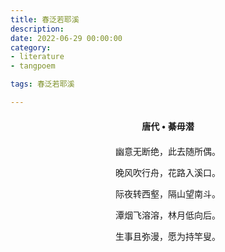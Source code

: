 ```yaml
---
title: 春泛若耶溪
description:
date: 2022-06-29 00:00:00
category:
- literature
- tangpoem

tags: 春泛若耶溪

---
```


<div id="poem-author">
唐代 • 綦毋潜
</div>
<div id="poem-body">
<p class="poem-paragraph">幽意无断绝，此去随所偶。</p>
<p class="poem-paragraph">晚风吹行舟，花路入溪口。</p>
<p class="poem-paragraph">际夜转西壑，隔山望南斗。</p>
<p class="poem-paragraph">潭烟飞溶溶，林月低向后。</p>
<p class="poem-paragraph">生事且弥漫，愿为持竿叟。</p>

</div>

<style>

#poem-author {
    width: 100%;
    text-align: center;
    margin: 20px 0;
    font-weight: bold;
}
#poem-body {
    width: 100%;
    text-align: center;
}
.poem-paragraph {
    font-family: "仿宋"
}

</style>